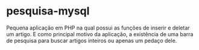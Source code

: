 # pesquisa-mysql
Pequena aplicação em PHP na qual possui as funções de inserir e deletar um artigo. E como principal motivo da aplicação, a existência de uma barra de pesquisa para buscar artigos inteiros ou apenas um pedaço dele.
